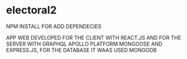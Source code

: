 # electoral2
NPM INSTALL FOR ADD DEPENDECIES

APP WEB DEVELOPED FOR THE CLIENT WITH REACT.JS AND FOR THE SERVER WITH GRAPHQL APOLLO PLATFORM MONGOOSE AND EXPRESS.JS, FOR THE DATABASE IT WAAS USED MONGODB
